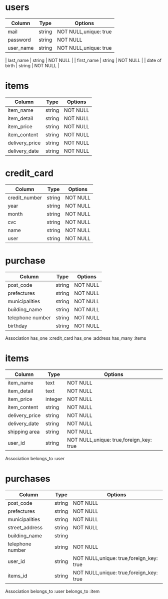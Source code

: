 
# users
 | Column        | Type   |   Options             |
 | ------------- | ------ | --------------------- |
 | mail          | string | NOT NULL,unique: true |
 | password      | string | NOT NULL              |
 | user_name     | string | NOT NULL,unique: true |

 | last_name     | string | NOT NULL              |
 | first_name    | string | NOT NULL              |
 | date of birth | string | NOT NULL              |


# items
 | Column         | Type   | Options  |
 | -------------- | ------ | -------- |
 | item_name      | string | NOT NULL |
 | item_detail    | string | NOT NULL |
 | item_price     | string | NOT NULL |
 | item_content   | string | NOT NULL |
 | delivery_price | string | NOT NULL |
 | delivery_date  | string | NOT NULL |

 
# credit_card 

 | Column        | Type   | Options  |
 | ------------- | ------ | -------- |
 | credit_number | string | NOT NULL |
 | year          | string | NOT NULL |
 | month         | string | NOT NULL |
 | cvc           | string | NOT NULL |
 | name          | string | NOT NULL |
 | user          | string | NOT NULL |


# purchase
| Column           | Type   | Options  |
| ---------------- | ------ | -------- |
| post_code        | string | NOT NULL |
| prefectures      | string | NOT NULL |
| municipalities   | string | NOT NULL |
| building_name    | string | NOT NULL |
| telephone number | string | NOT NULL |
| birthday      | string | NOT NULL    |

  Association
  has_one :credit_card
  has_one :address 
  has_many :items

# items
 | Column         | Type   | Options                                  |
 | -------------- | ------ | ---------------------------------------- |
 | item_name      | text    | NOT NULL                                |
 | item_detail    | text    | NOT NULL                                |
 | item_price     | integer | NOT NULL                                |
 | item_content   | string  | NOT NULL                                |
 | delivery_price | string  | NOT NULL                                |
 | delivery_date  | string  | NOT NULL                                |
 | shipping area  | string  | NOT NULL                                |
 | user_id        | string  | NOT NULL,unique: true,foreign_key: true |

  Association
  belongs_to :user
 
# purchases
| Column           | Type   | Options                                 |
| ---------------- | ------ | --------------------------------------- |
| post_code        | string | NOT NULL                                |
| prefectures      | string | NOT NULL                                |
| municipalities   | string | NOT NULL                                |
| street_address   | string | NOT NULL                                |
| building_name    | string |                                         |
| telephone number | string | NOT NULL                                |
| user_id          | string | NOT NULL,unique: true,foreign_key: true |
| items_id         | string | NOT NULL,unique: true,foreign_key: true |

  Association
  belongs_to :user
  belongs_to :item




